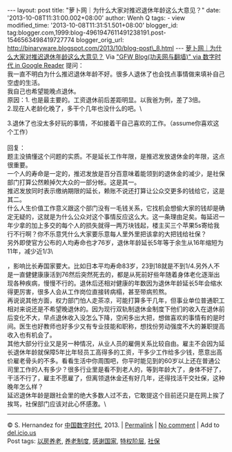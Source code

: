 --- layout: post title: "萝卜网｜为什么大家对推迟退休年龄这么大意见？"
date: '2013-10-08T11:31:00.002+08:00' author: Wenh Q tags: - view
modified\_time: '2013-10-08T11:31:51.501+08:00' blogger\_id:
tag:blogger.com,1999:blog-4961947611491238191.post-1546563498419727774
blogger\_orig\_url:
http://binaryware.blogspot.com/2013/10/blog-post\_8.html ---
[萝卜网｜为什么大家对推迟退休年龄这么大意见？](http://feedproxy.google.com/~r/chinagfwblog/~3/HVt6M6Lun4o/)
Via ["GFW Blog(功夫网与翻墙)" via 数字时代 in Google
Reader](https://www.blogger.com/blogger.g?blogID=4961947611491238191&pli=1)
提问：\
我一直不明白为什么推迟退休年龄不好。很多人退休了也会找点事情做来填补自己空虚的生活。\
 我自己也希望能晚点退休。\
 原因：1. 也是最主要的。工资退休前后差距明显。以我爸为例，差了3倍。\
 2.现在人老龄化晚了，多干个几年也没什么的吧。\

3.退休了也没太多好玩的事情，不如接着干自己喜欢的工作。（assume你喜欢这个工作）\
\
回复：\
题主没搞懂这个问题的实质。不是延长工作年限，是推迟发放退休金的年限，这点很重要。\
一个人的寿命是一定的，推迟发放是百分百意味着能领到的退休金的减少，是社保部门打算公然赖掉欠大众的一部分帐。这是其一。\
推迟发放同时表示缴纳期限的延长，赖账不说还打算让公众交更多的钱给它，这是其二。\
什么人生价值工作意义跟这个部门没有一毛钱关系，它找机会想偷大家的钱却是确定无疑的，这就是为什么公众对这个事情反应这么大。这一条理由足矣。每延迟一年少拿的加上多交的每个人的损失就得一两万块钱起，楼主买三个苹果5s寄给我行不行啊？你不乐意凭什么大家要乐意每人里外里把该拿的大把钱给社保？\
另外即使官方公布的人均寿命也才76岁，退休年龄延长5年等于余生从16年缩短为11年，减少近1/3\

，影响比长寿国家要大。比如日本平均寿命83岁，23到18就是不到1/4.另外人不是一直健健康康活到76然后突然死去的，都是从死前好些年随着身体老化逐渐出现各种疾病，慢慢不行的。退休后还相对健康的年数因为退休年龄延长5年会缩水得更厉害，很多人会从工作岗位直接转病榻，甚至带病煎熬。\
再说说其他方面，权力部门怕人走茶凉，可能打算多干几年，但事业单位普通职工相对来说还是不希望晚退休的。因为现行双轨制退休金制度下他们的收入在退休前后变化不大，早点退休收入没怎么下降，空闲多出大把，想做喜欢的事情有的是时间。医生也好教师也好多少又有专业技能和职称，想找份劳动强度不大的兼职提高收入也有机会了。\
其他大部分行业又是另一种情况，从业人员的雇佣关系比较自由。雇主不会因为延长退休年龄就保障5年比年轻员工高得多的工资，干多少工作给多少钱，愿意出高价雇老骨头的不多。看看生活中你周围吧，你平时能见到的60岁以上还在普通公司里工作的人有多少？很多行业里是看不到老人的，等到年龄大了，身体不好了，干活不行了，雇主不愿雇了，但离领退休金还有好几年，还得找活干交社保，这种晚年怎么样？\
延迟退休年龄是跟社会里的绝大多数人过不去，它敢提这个目前还只是在网上挨了挨骂，社保部门应该对此心怀感激。\

* * * * *

© S. Hernandez for [中国数字时代](http://chinadigitaltimes.net/chinese),
2013. |
[Permalink](http://chinadigitaltimes.net/chinese/2013/10/%E8%90%9D%E5%8D%9C%E7%BD%91%EF%BD%9C%E4%B8%BA%E4%BB%80%E4%B9%88%E5%A4%A7%E5%AE%B6%E5%AF%B9%E6%8E%A8%E8%BF%9F%E9%80%80%E4%BC%91%E5%B9%B4%E9%BE%84%E8%BF%99%E4%B9%88%E5%A4%A7%E6%84%8F%E8%A7%81%EF%BC%9F/)
| [No
comment](http://chinadigitaltimes.net/chinese/2013/10/%E8%90%9D%E5%8D%9C%E7%BD%91%EF%BD%9C%E4%B8%BA%E4%BB%80%E4%B9%88%E5%A4%A7%E5%AE%B6%E5%AF%B9%E6%8E%A8%E8%BF%9F%E9%80%80%E4%BC%91%E5%B9%B4%E9%BE%84%E8%BF%99%E4%B9%88%E5%A4%A7%E6%84%8F%E8%A7%81%EF%BC%9F/#comments)
| Add to
[del.icio.us](http://del.icio.us/post?url=http://chinadigitaltimes.net/chinese/2013/10/%E8%90%9D%E5%8D%9C%E7%BD%91%EF%BD%9C%E4%B8%BA%E4%BB%80%E4%B9%88%E5%A4%A7%E5%AE%B6%E5%AF%B9%E6%8E%A8%E8%BF%9F%E9%80%80%E4%BC%91%E5%B9%B4%E9%BE%84%E8%BF%99%E4%B9%88%E5%A4%A7%E6%84%8F%E8%A7%81%EF%BC%9F/&title=%E8%90%9D%E5%8D%9C%E7%BD%91%EF%BD%9C%E4%B8%BA%E4%BB%80%E4%B9%88%E5%A4%A7%E5%AE%B6%E5%AF%B9%E6%8E%A8%E8%BF%9F%E9%80%80%E4%BC%91%E5%B9%B4%E9%BE%84%E8%BF%99%E4%B9%88%E5%A4%A7%E6%84%8F%E8%A7%81%EF%BC%9F)
\
 Post tags:
[以房养老](http://chinadigitaltimes.net/chinese/tag/%E4%BB%A5%E6%88%BF%E5%85%BB%E8%80%81/?category=10466),
[养老制度](http://chinadigitaltimes.net/chinese/tag/%E5%85%BB%E8%80%81%E5%88%B6%E5%BA%A6/?category=10466),
[感谢国家](http://chinadigitaltimes.net/chinese/tag/%E6%84%9F%E8%B0%A2%E5%9B%BD%E5%AE%B6/?category=10466),
[特权阶层](http://chinadigitaltimes.net/chinese/tag/%E7%89%B9%E6%9D%83%E9%98%B6%E5%B1%82/?category=10466),
[社保](http://chinadigitaltimes.net/chinese/tag/%E7%A4%BE%E4%BF%9D/?category=10466)
